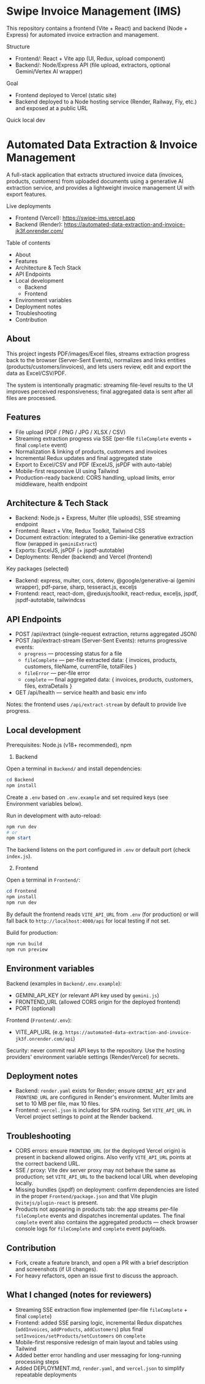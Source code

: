 # Swipe Invoice Management (IMS)

This repository contains a frontend (Vite + React) and backend (Node + Express) for automated invoice extraction and management.

Structure
- Frontend/: React + Vite app (UI, Redux, upload component)
- Backend/: Node/Express API (file upload, extractors, optional Gemini/Vertex AI wrapper)

Goal
- Frontend deployed to Vercel (static site)
- Backend deployed to a Node hosting service (Render, Railway, Fly, etc.) and exposed at a public URL

Quick local dev
# Automated Data Extraction & Invoice Management

A full-stack application that extracts structured invoice data (invoices, products, customers) from uploaded documents using a generative AI extraction service, and provides a lightweight invoice management UI with export features.

Live deployments
- Frontend (Vercel): https://swipe-ims.vercel.app
- Backend (Render): https://automated-data-extraction-and-invoice-jk3f.onrender.com/

Table of contents
- About
- Features
- Architecture & Tech Stack
- API Endpoints
- Local development
	- Backend
	- Frontend
- Environment variables
- Deployment notes
- Troubleshooting
- Contribution

## About
This project ingests PDF/images/Excel files, streams extraction progress back to the browser (Server-Sent Events), normalizes and links entities (products/customers/invoices), and lets users review, edit and export the data as Excel/CSV/PDF.

The system is intentionally pragmatic: streaming file-level results to the UI improves perceived responsiveness; final aggregated data is sent after all files are processed.

## Features
- File upload (PDF / PNG / JPG / XLSX / CSV)
- Streaming extraction progress via SSE (per-file `fileComplete` events + final `complete` event)
- Normalization & linking of products, customers and invoices
- Incremental Redux updates and final aggregated state
- Export to Excel/CSV and PDF (ExcelJS, jsPDF with auto-table)
- Mobile-first responsive UI using Tailwind
- Production-ready backend: CORS handling, upload limits, error middleware, health endpoint

## Architecture & Tech Stack
- Backend: Node.js + Express, Multer (file uploads), SSE streaming endpoint
- Frontend: React + Vite, Redux Toolkit, Tailwind CSS
- Document extraction: integrated to a Gemini-like generative extraction flow (wrapped in `geminiExtract`)
- Exports: ExcelJS, jsPDF (+ jspdf-autotable)
- Deployments: Render (backend) and Vercel (frontend)

Key packages (selected)
- Backend: express, multer, cors, dotenv, @google/generative-ai (gemini wrapper), pdf-parse, sharp, tesseract.js, exceljs
- Frontend: react, react-dom, @reduxjs/toolkit, react-redux, exceljs, jspdf, jspdf-autotable, tailwindcss

## API Endpoints
- POST /api/extract (single-request extraction, returns aggregated JSON)
- POST /api/extract-stream (Server-Sent Events): returns progressive events:
	- `progress` — processing status for a file
	- `fileComplete` — per-file extracted data: { invoices, products, customers, fileName, currentFile, totalFiles }
	- `fileError` — per-file error
	- `complete` — final aggregated data: { invoices, products, customers, files, extraDetails }
- GET /api/health — service health and basic env info

Notes: the frontend uses `/api/extract-stream` by default to provide live progress.

## Local development
Prerequisites: Node.js (v18+ recommended), npm

1) Backend

Open a terminal in `Backend/` and install dependencies:

```powershell
cd Backend
npm install
```

Create a `.env` based on `.env.example` and set required keys (see Environment variables below).

Run in development with auto-reload:

```powershell
npm run dev
# or
npm start
```

The backend listens on the port configured in `.env` or default port (check `index.js`).

2) Frontend

Open a terminal in `Frontend/`:

```powershell
cd Frontend
npm install
npm run dev
```

By default the frontend reads `VITE_API_URL` from `.env` (for production) or will fall back to `http://localhost:4000/api` for local testing if not set.

Build for production:

```powershell
npm run build
npm run preview
```

## Environment variables

Backend (examples in `Backend/.env.example`):
- GEMINI_API_KEY (or relevant API key used by `gemini.js`)
- FRONTEND_URL (allowed CORS origin for the deployed frontend)
- PORT (optional)

Frontend (`Frontend/.env`):
- VITE_API_URL (e.g. `https://automated-data-extraction-and-invoice-jk3f.onrender.com/api`)

Security: never commit real API keys to the repository. Use the hosting providers' environment variable settings (Render/Vercel) for secrets.

## Deployment notes
- Backend: `render.yaml` exists for Render; ensure `GEMINI_API_KEY` and `FRONTEND_URL` are configured in Render's environment. Multer limits are set to 10 MB per file, max 10 files.
- Frontend: `vercel.json` is included for SPA routing. Set `VITE_API_URL` in Vercel project settings to point at the Render backend.

## Troubleshooting
- CORS errors: ensure `FRONTEND_URL` (or the deployed Vercel origin) is present in backend allowed origins. Also verify `VITE_API_URL` points at the correct backend URL.
- SSE / proxy: Vite dev server proxy may not behave the same as production; set `VITE_API_URL` to the backend local URL when developing locally.
- Missing bundles (jspdf) on deployment: confirm dependencies are listed in the proper `Frontend/package.json` and that Vite plugin `@vitejs/plugin-react` is present.
- Products not appearing in products tab: the app streams per-file `fileComplete` events and dispatches incremental updates. The final `complete` event also contains the aggregated products — check browser console logs for `fileComplete` and `complete` event payloads.

## Contribution
- Fork, create a feature branch, and open a PR with a brief description and screenshots (if UI changes).
- For heavy refactors, open an issue first to discuss the approach.

## What I changed (notes for reviewers)
- Streaming SSE extraction flow implemented (per-file `fileComplete` + final `complete`)
- Frontend: added SSE parsing logic, incremental Redux dispatches (`addInvoices`, `addProducts`, `addCustomers`) plus final `setInvoices/setProducts/setCustomers` on `complete`
- Mobile-first responsive redesign of main layout and tables using Tailwind
- Added better error handling and user messaging for long-running processing steps
- Added DEPLOYMENT.md, `render.yaml`, and `vercel.json` to simplify repeatable deployments
